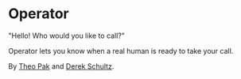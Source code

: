 Operator
========

"Hello! Who would you like to call?"

Operator lets you know when a real human is ready to take your call.

By [Theo Pak](http://github.com/theopak) and [Derek Schultz](http://github.com/derek-schultz).
